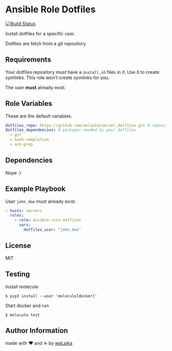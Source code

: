 Ansible Role Dotfiles
=========

[![Build Status](https://travis-ci.org/welaika/ansible-role-dotfiles.svg?branch=master)](https://travis-ci.org/welaika/ansible-role-dotfiles)

Install dotfiles for a specific user.

Dotfiles are fetch from a git repository.

Requirements
------------

Your dotfiles repository *must* have a `install.sh` files in it. Use it to create symlinks. This role won't create symlinks for you.

The user **must** already exist.

Role Variables
--------------

These are the default variables:

```yaml
dotfiles_repo: https://github.com/welaika/server_dotfiles.git # repository with your your dotifles
dotfiles_dependencies: # packages needed by your dotfiles
  - git
  - bash-completion
  - ack-grep
```

Dependencies
------------

Nope :)

Example Playbook
----------------

User `john_doe` *must* already exist.

```yaml
- hosts: servers
  roles:
    - role: ansible-role-dotfiles
      vars:
        dotfiles_user: "john_doe"
```

License
-------

MIT

Testing
-------

Install molecule

`$ pip3 install --user 'molecule[docker]'`

Start docker and run

`$ molecule test`

Author Information
------------------

made with ❤️ and ☕️ by [weLaika](https://dev.welaika.com)
